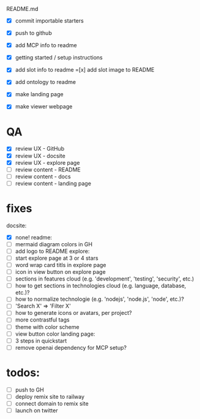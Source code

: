 README.md
-[x] commit importable starters
-[x] push to github
-[x] add MCP info to readme
-[x] getting started / setup instructions
-[x] add slot info to readme
=[x] add slot image to README
-[x] add ontology to readme

-[x] make landing page
-[x] make viewer webpage

# QA
-[x] review UX - GitHub
-[x] review UX - docsite
-[x] review UX - explore page
-[ ] review content - README
-[ ] review content - docs
-[ ] review content - landing page

# fixes

docsite:
-[x] none!
readme:
-[ ] mermaid diagram colors in GH
-[ ] add logo to README
explore:
-[ ] start explore page at 3 or 4 stars
-[ ] word wrap card titls in explore page
-[ ] icon in view button on explore page
-[ ] sections in features cloud (e.g. 'development', 'testing', 'security', etc.)
-[ ] how to get sections in technologies cloud (e.g. language, database, etc.)?
-[ ] how to normalize technologie (e.g. 'nodejs', 'node.js', 'node', etc.)?
-[ ] 'Search X' => 'Filter X'
-[ ] how to generate icons or avatars, per project?
-[ ] more contrastful tags
-[ ] theme with color scheme
-[ ] view button color
landing page:
-[ ] 3 steps in quickstart
-[ ] remove openai dependency for MCP setup?

# todos:
-[ ] push to GH
-[ ] deploy remix site to railway
-[ ] connect domain to remix site
-[ ] launch on twitter